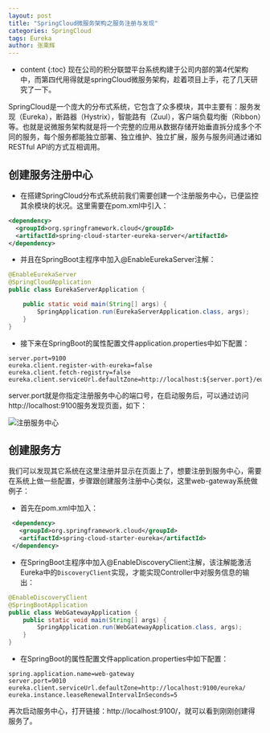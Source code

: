 ```yaml
---
layout: post
title: "SpringCloud微服务架构之服务注册与发现"
categories: SpringCloud
tags: Eureka
author: 张乘辉
---
```


* content
{:toc}
现在公司的积分联盟平台系统构建于公司内部的第4代架构中，而第四代用得就是springCloud微服务架构，趁着项目上手，花了几天研究了一下。

SpringCloud是一个庞大的分布式系统，它包含了众多模块，其中主要有：服务发现（Eureka），断路器（Hystrix），智能路有（Zuul），客户端负载均衡（Ribbon）等。也就是说微服务架构就是将一个完整的应用从数据存储开始垂直拆分成多个不同的服务，每个服务都能独立部署、独立维护、独立扩展，服务与服务间通过诸如RESTful API的方式互相调用。











## 创建服务注册中心

- 在搭建SpringCloud分布式系统前我们需要创建一个注册服务中心，已便监控其余模块的状况。这里需要在pom.xml中引入：


```xml
<dependency>
  <groupId>org.springframework.cloud</groupId>
  <artifactId>spring-cloud-starter-eureka-server</artifactId>
</dependency>
```

- 并且在SpringBoot主程序中加入@EnableEurekaServer注解：


```java
@EnableEurekaServer
@SpringCloudApplication
public class EurekaServerApplication {

    public static void main(String[] args) {
        SpringApplication.run(EurekaServerApplication.class, args);
    }
}
```

- 接下来在SpringBoot的属性配置文件application.properties中如下配置：


```properties
server.port=9100
eureka.client.register-with-eureka=false
eureka.client.fetch-registry=false
eureka.client.serviceUrl.defaultZone=http://localhost:${server.port}/eureka/
```

server.port就是你指定注册服务中心的端口号，在启动服务后，可以通过访问http://localhost:9100服务发现页面，如下：

![注册服务中心](https://gitee.com/objcoding/md-picture/raw/master/img/springcloud.png)





## 创建服务方

我们可以发现其它系统在这里注册并显示在页面上了，想要注册到服务中心，需要在系统上做一些配置，步骤跟创建服务注册中心类似，这里web-gateway系统做例子：

- 首先在pom.xml中加入：


```xml
 <dependency>
   <groupId>org.springframework.cloud</groupId>
   <artifactId>spring-cloud-starter-eureka</artifactId>
 </dependency>
```

- 在SpringBoot主程序中加入@EnableDiscoveryClient注解，该注解能激活Eureka中的`DiscoveryClient`实现，才能实现Controller中对服务信息的输出：


```java
@EnableDiscoveryClient
@SpringBootApplication
public class WebGatewayApplication {
	public static void main(String[] args) {
		SpringApplication.run(WebGatewayApplication.class, args);
	}
}
```

- 在SpringBoot的属性配置文件application.properties中如下配置：


```properties
spring.application.name=web-gateway
server.port=9010
eureka.client.serviceUrl.defaultZone=http://localhost:9100/eureka/
eureka.instance.leaseRenewalIntervalInSeconds=5
```

再次启动服务中心，打开链接：http://localhost:9100/，就可以看到刚刚创建得服务了。
